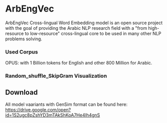 # ArbEngVec 

ArbEngVec Cross-lingual Word Embedding model is an open source project with the goal of providing the Arabic NLP research field
with a "from high-resource to low-resource" cross-lingual core to be used in many other NLP problems solving.

### Used Corpus

OPUS: with 1 Billion tokens for English and other 800 Million for Arabic.

### Random_shuffle_SkipGram Visualization



## Download 

All model vaariants with GenSim format can be found here: 
https://drive.google.com/open?id=1S2ugc8pZshYD3mTAkShKoA7He4Ih4gnS
